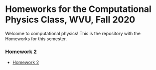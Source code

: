 # Homeworks for the Computational Physics Class, WVU, Fall 2020

Welcome to computational physics! This is the repository with the Homeworks for this semester.

### Homework 2 

* [Homework 2](https://github.com/ahromero/HomeworksCP/blob/master/Homework2/Week2.ipynb)
